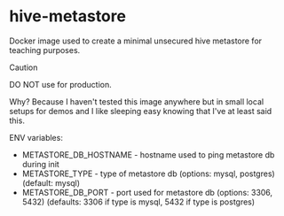 # hive-metastore

Docker image used to create a minimal unsecured hive metastore for teaching 
purposes. 

> [!CAUTION]
> DO NOT use for production. 

Why? Because I haven't tested this image anywhere but in small local setups for demos and I like sleeping easy knowing that I've at least said this.

ENV variables:
 - METASTORE_DB_HOSTNAME - hostname used to ping metastore db during init
 - METASTORE_TYPE - type of metastore db (options: mysql, postgres) (default: mysql)
 - METASTORE_DB_PORT - port used for metastore db (options: 3306, 5432) (defaults: 3306 if type is mysql, 5432 if type is postgres)
 
